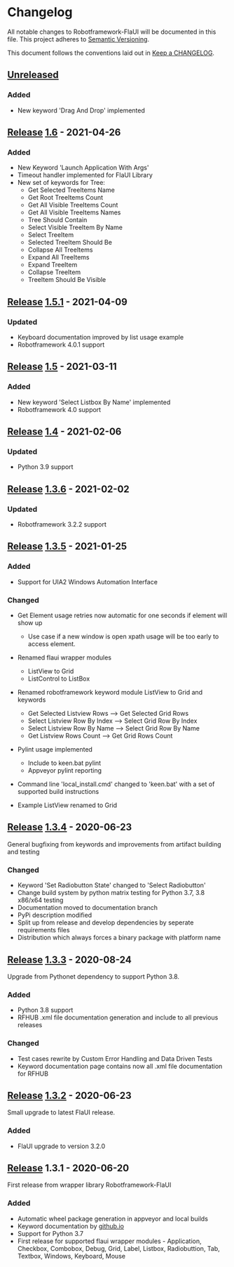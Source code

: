 # Changelog

All notable changes to Robotframework-FlaUI will be documented in this file. This
project adheres to [Semantic Versioning][].

This document follows the conventions laid out in [Keep a CHANGELOG][].
## [Unreleased][]

### Added
-    New keyword 'Drag And Drop' implemented

## [Release][1.6] [1.6][1.5.1-1.6] - 2021-04-26

### Added
- New Keyword 'Launch Application With Args'
- Timeout handler implemented for FlaUI Library
- New set of keywords for Tree:
  - Get Selected TreeItems Name
  - Get Root TreeItems Count
  - Get All Visible TreeItems Count
  - Get All Visible TreeItems Names
  - Tree Should Contain
  - Select Visible TreeItem By Name
  - Select TreeItem
  - Selected TreeItem Should Be
  - Collapse All TreeItems
  - Expand All TreeItems
  - Expand TreeItem
  - Collapse TreeItem
  - TreeItem Should Be Visible

## [Release][1.5.1] [1.5.1][1.5-1.5.1] - 2021-04-09

### Updated
-    Keyboard documentation improved by list usage example
-    Robotframework 4.0.1 support

## [Release][1.5] [1.5][1.4-1.5] - 2021-03-11

### Added
-    New keyword 'Select Listbox By Name' implemented
-    Robotframework 4.0 support

## [Release][1.4] [1.4][1.3.6-1.4] - 2021-02-06

### Updated
-    Python 3.9 support

## [Release][1.3.6] [1.3.6][1.3.5-1.3.6] - 2021-02-02

### Updated
-    Robotframework 3.2.2 support

## [Release][1.3.5] [1.3.5][1.3.4-1.3.5] - 2021-01-25

### Added
-    Support for UIA2 Windows Automation Interface

### Changed

-   Get Element usage retries now automatic for one seconds if element will show up
    - Use case if a new window is open xpath usage will be too early to access element.


-   Renamed flaui wrapper modules
    - ListView to Grid
    - ListControl to ListBox
    

-   Renamed robotframework keyword module ListView to Grid and keywords
    - Get Selected Listview Rows --> Get Selected Grid Rows
    - Select Listview Row By Index --> Select Grid Row By Index
    - Select Listview Row By Name -->  Select Grid Row By Name
    - Get Listview Rows Count --> Get Grid Rows Count
    

-   Pylint usage implemented
      - Include to keen.bat pylint
      - Appveyor pylint reporting
    

-   Command line 'local_install.cmd' changed to 'keen.bat' with a set of supported build instructions
-   Example ListView renamed to Grid

## [Release][1.3.4] [1.3.4][1.3.3-1.3.4] - 2020-06-23

General bugfixing from keywords and improvements from artifact building and testing

### Changed

 -  Keyword 'Set Radiobutton State' changed to 'Select Radiobutton'
 -  Change build system by python matrix testing for Python 3.7, 3.8 x86/x64 testing
 -  Documentation moved to documentation branch
 -  PyPi description modified
 -  Split up from release and develop dependencies by seperate requirements files
 -  Distribution which always forces a binary package with platform name

## [Release][1.3.3] [1.3.3][1.3.2-1.3.3] - 2020-08-24

Upgrade from Pythonet dependency to support Python 3.8.

### Added

-   Python 3.8 support
-   RFHUB .xml file documentation generation and include to all previous releases

### Changed

-  Test cases rewrite by Custom Error Handling and Data Driven Tests
-  Keyword documentation page contains now all .xml file documentation for RFHUB

## [Release][1.3.2] [1.3.2][1.3.1-1.3.2] - 2020-06-23

Small upgrade to latest FlaUI release.

### Added

-   FlaUI upgrade to version 3.2.0

## [Release][1.3.1] 1.3.1 - 2020-06-20

First release from wrapper library Robotframework-FlaUI

### Added

-   Automatic wheel package generation in appveyor and local builds
-   Keyword documentation by [github.io][]
-   Support for Python 3.7
-   First release for supported flaui wrapper modules - Application, Checkbox, Combobox, Debug, Grid, Label, Listbox, Radiobuttion, Tab, Textbox, Windows, Keyboard, Mouse

[keep a changelog]: http://keepachangelog.com/

[semantic versioning]: http://semver.org/

[github.io]: https://gdatasoftwareag.github.io/robotframework-flaui

[unreleased]: ../../compare/1.6...main

[1.6]: https://github.com/GDATASoftwareAG/robotframework-flaui/releases/tag/1.6
[1.5.1-1.6]: https://github.com/GDATASoftwareAG/robotframework-flaui/compare/1.5.1...1.6

[1.5.1]: https://github.com/GDATASoftwareAG/robotframework-flaui/releases/tag/1.5.1
[1.5-1.5.1]: https://github.com/GDATASoftwareAG/robotframework-flaui/compare/1.5...1.5.1

[1.5]: https://github.com/GDATASoftwareAG/robotframework-flaui/releases/tag/1.5
[1.4-1.5]: https://github.com/GDATASoftwareAG/robotframework-flaui/compare/1.4...1.5

[1.4]: https://github.com/GDATASoftwareAG/robotframework-flaui/releases/tag/1.4
[1.3.6-1.4]: https://github.com/GDATASoftwareAG/robotframework-flaui/compare/1.3.6...1.4

[1.3.6]: https://github.com/GDATASoftwareAG/robotframework-flaui/releases/tag/1.3.6
[1.3.5-1.3.6]: https://github.com/GDATASoftwareAG/robotframework-flaui/compare/1.3.5...1.3.6

[1.3.5]: https://github.com/GDATASoftwareAG/robotframework-flaui/releases/tag/1.3.5
[1.3.4-1.3.5]: https://github.com/GDATASoftwareAG/robotframework-flaui/compare/1.3.4...1.3.5

[1.3.4]: https://github.com/GDATASoftwareAG/robotframework-flaui/releases/tag/1.3.4
[1.3.3-1.3.4]: https://github.com/GDATASoftwareAG/robotframework-flaui/compare/1.3.3...1.3.4

[1.3.3]: https://github.com/GDATASoftwareAG/robotframework-flaui/releases/tag/1.3.3
[1.3.2-1.3.3]: https://github.com/GDATASoftwareAG/robotframework-flaui/compare/1.3.2...1.3.3

[1.3.2]: https://github.com/GDATASoftwareAG/robotframework-flaui/releases/tag/1.3.2
[1.3.1-1.3.2]: https://github.com/GDATASoftwareAG/robotframework-flaui/compare/1.3.1...1.3.2

[1.3.1]: https://github.com/GDATASoftwareAG/robotframework-flaui/releases/tag/1.3.1
